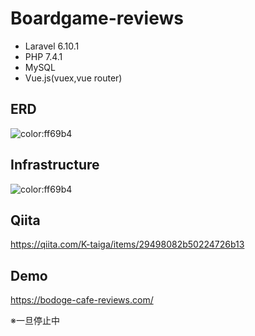 # Boardgame-reviews
- Laravel 6.10.1
- PHP 7.4.1
- MySQL
- Vue.js(vuex,vue router)

## ERD
![color:ff69b4](https://github.com/Kobatai/boardgame-reviews/blob/master/boardgame-reviews/doc/er.svg)

## Infrastructure
![color:ff69b4](https://github.com/Kobatai/boardgame-reviews/blob/master/boardgame-reviews/doc/AWS.svg)

## Qiita
https://qiita.com/K-taiga/items/29498082b50224726b13

## Demo
https://bodoge-cafe-reviews.com/

※一旦停止中
